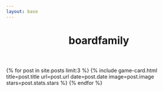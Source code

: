 ```yaml
---
layout: base
---
```

<header class="justify-center tc bg-blue h3 h5-ns">
	<h1>boardfamily</h1>
</header>
<div class="body-content mt2 mt4-ns">
	<!-- Highlights -->
	<div class="flex-row-ns items-center items-stretch-ns justify-between-ns ph2 ph0-ns">
		{% for post in site.posts limit:3 %}
			{% include game-card.html title=post.title url=post.url date=post.date image=post.image stars=post.stats.stars %}
		{% endfor %}
	</div>
	<!-- /Highlights -->
</div>